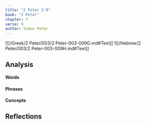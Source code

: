 ```yaml
---
title: "2 Peter 3:9"
book: "2 Peter"
chapter: 3
verse: 9
author: Simon Peter
---
```

![[/Greek/2 Peter/003/2 Peter-003-009G.md#Text]]
![[/Hebrew/2 Peter/003/2 Peter-003-009H.md#Text]]

## Analysis

#### Words

#### Phrases

#### Concepts

## Reflections
